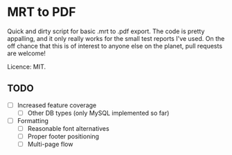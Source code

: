# MRT to PDF

Quick and dirty script for basic .mrt to .pdf export. The code is pretty appalling, and it only really works for the small test reports I've used. On the off chance that this is of interest to anyone else on the planet, pull requests are welcome!

Licence: MIT.

## TODO

- [ ] Increased feature coverage
  - [ ] Other DB types (only MySQL implemented so far)
- [ ] Formatting
  - [ ] Reasonable font alternatives
  - [ ] Proper footer positioning
  - [ ] Multi-page flow
